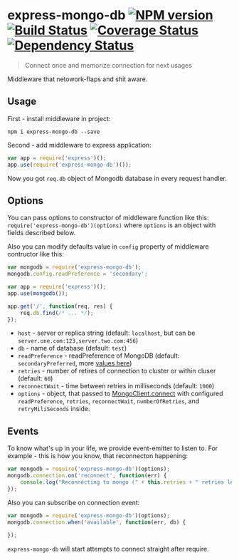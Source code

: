 # express-mongo-db [![NPM version][npm-image]][npm-url] [![Build Status][travis-image]][travis-url] [![Coverage Status][coveralls-image]][coveralls-url] [![Dependency Status][depstat-image]][depstat-url]
> Connect once and memorize connection for next usages

Middleware that netowork-flaps and shit aware.

## Usage

First - install middleware in project:

```npm i express-mongo-db --save```

Second - add middleware to express application:

```javascript
var app = require('express')();
app.use(require('express-mongo-db')());
```

Now you got `req.db` object of Mongodb database in every request handler.

## Options

You can pass options to constructor of middleware function like this: `require('express-mongo-db')(options)` where `options` is an object with fields described below.

Also you can modify defaults value in `config` property of middleware contructor like this:

```javascript
var mongodb = require('express-mongo-db');
mongodb.config.readPreference = 'secondary';

var app = require('express')();
app.use(mongodb());

app.get('/', function(req, res) {
    req.db.find(/* ... */);
});

```

 * `host` - server or replica string (default: `localhost`, but can be `server.one.com:123,server.two.com:456`)
 * `db` - name of database (default: `test`)
 * `readPreference` - readPreference of MongoDB (default: `secondaryPreferred`, more [values here](http://mongodb.github.io/node-mongodb-native/driver-articles/mongoclient.html#read-preference))
 * `retries` - number of retires of connection to cluster or within cluser (default: `60`)
 * `reconnectWait` - time between retries in milliseconds (default: `1000`)
 * `options` - object, that passed to [MongoClient.connect](http://mongodb.github.io/node-mongodb-native/driver-articles/mongoclient.html#read-preference) with configured `readPreference`, `retries`, `reconnectWait`, `numberOfRetries`, and `retryMiliSeconds` inside.

## Events

To know what's up in your life, we provide event-emitter to listen to. For example - this is how you know, that reconnecton happening:

```javascript
var mongodb = require('express-mongo-db')(options);
mongodb.connection.on('reconnect', function(err) {
    console.log("Reconnecting to mongo (" + this.retries + " retries left). " + (err.stack ? err.stack : err));
});
```

Also you can subscribe on connection event:

```javascript
var mongodb = require('express-mongo-db')(options);
mongodb.connection.when('available', function(err, db) {
    
});
```

`express-mongo-db` will start attempts to connect straight after require.

[npm-url]: https://npmjs.org/package/express-mongo-db
[npm-image]: https://badge.fury.io/js/express-mongo-db.png

[travis-url]: http://travis-ci.org/floatdrop/express-mongo-db
[travis-image]: https://travis-ci.org/floatdrop/express-mongo-db.png?branch=master

[coveralls-url]: https://coveralls.io/r/floatdrop/express-mongo-db
[coveralls-image]: https://coveralls.io/repos/floatdrop/express-mongo-db/badge.png

[depstat-url]: https://david-dm.org/floatdrop/express-mongo-db
[depstat-image]: https://david-dm.org/floatdrop/express-mongo-db.png?theme=shields.io

